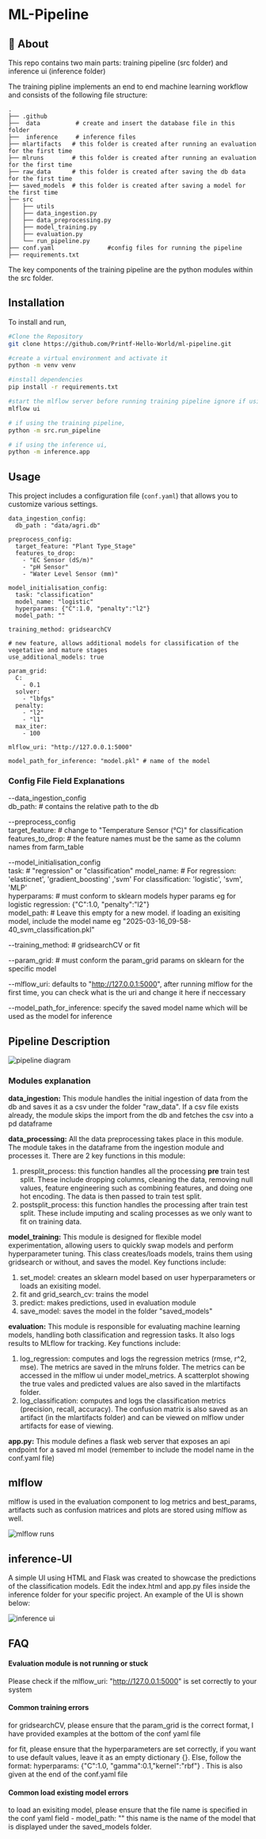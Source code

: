 
# ML-Pipeline

## 🚀 About 
This repo contains two main parts: training pipeline (src folder) and inference ui (inference folder)

The training pipline implements an end to end machine learning workflow and consists of the following file structure:

    .
    ├── .github
    ├──  data          # create and insert the database file in this folder
    ├──  inference     # inference files
    ├── mlartifacts   # this folder is created after running an evaluation for the first time
    ├── mlruns        # this folder is created after running an evaluation for the first time
    ├── raw_data      # this folder is created after saving the db data for the first time
    ├── saved_models  # this folder is created after saving a model for the first time
    ├── src                                       
    │   ├── utils               
    │   ├── data_ingestion.py           
    │   ├── data_preprocessing.py
    │   ├── model_training.py
    │   ├── evaluation.py
    │   └── run_pipeline.py 
    ├── conf.yaml               #config files for running the pipeline
    ├── requirements.txt        

The key components of the training pipeline are the python modules within the src folder. 

## Installation

To install and run, 
   ```bash
   #Clone the Repository
   git clone https://github.com/Printf-Hello-World/ml-pipeline.git

   #create a virtual environment and activate it
   python -m venv venv

   #install dependencies
   pip install -r requirements.txt

   #start the mlflow server before running training pipeline ignore if using inference ui, in a terminal, take note of the uri
   mlflow ui

   # if using the training pipeline, 
   python -m src.run_pipeline

   # if using the inference ui, 
   python -m inference.app
   ```
   

## Usage
This project includes a configuration file (`conf.yaml`) that allows you to customize various settings.

```
data_ingestion_config:
  db_path : "data/agri.db" 

preprocess_config:
  target_feature: "Plant Type_Stage" 
  features_to_drop: 
    - "EC Sensor (dS/m)"
    - "pH Sensor"
    - "Water Level Sensor (mm)"

model_initialisation_config:
  task: "classification"  
  model_name: "logistic"  
  hyperparams: {"C":1.0, "penalty":"l2"}       
  model_path: ""   

training_method: gridsearchCV 

# new feature, allows additional models for classification of the vegetative and mature stages
use_additional_models: true

param_grid:
  C: 
    - 0.1
  solver:
    - "lbfgs"
  penalty:
    - "l2"
    - "l1"
  max_iter: 
    - 100

mlflow_uri: "http://127.0.0.1:5000"

model_path_for_inference: "model.pkl" # name of the model
```

### Config File Field Explanations  
--data_ingestion_config  
db_path: # contains the relative path to the db  
 
--preprocess_config  
target_feature: # change to "Temperature Sensor (°C)" for classification  
features_to_drop: # the feature names must be the same as the column names from farm_table 

--model_initialisation_config  
task: # "regression" or "classification" 
model_name: # For regression: 'elasticnet', 'gradient_boosting' ,'svm'  For classification: 'logistic', 'svm', 'MLP'  
hyperparams: # must conform to sklearn models hyper params eg for logistic regression: {"C":1.0, "penalty":"l2"}       
model_path: # Leave this empty for a new model. if loading an exisiting model, include the model name eg "2025-03-16_09-58-40_svm_classification.pkl"  

--training_method: # gridsearchCV or fit 

--param_grid: # must conform the param_grid params on sklearn for the specific model  

--mlflow_uri: defaults to "http://127.0.0.1:5000", after running mlflow for the first time, you can check what is the uri and change it here if neccessary

--model_path_for_inference: specify the saved model name which will be used as the model for inference
## Pipeline Description

![pipeline diagram](assets/pipeline.png)


### Modules explanation
**data_ingestion:** This module handles the initial ingestion of data from the db and saves it as a csv under the folder "raw_data". If a csv file exists already, the module skips the import from the db and fetches the csv into a pd dataframe  

**data_processing:** All the data preprocessing takes place in this module. The module takes in the dataframe from the ingestion module and processes it. There are 2 key functions in this module:
1. presplit_process: this function handles all the processing **pre** train test split. These include dropping columns, cleaning the data, removing null values, feature engineering such as combining features, and doing one hot encoding. The data is then passed to train test split.
2. postsplit_process: this function handles the processing after train test split. These include imputing and scaling processes as we only want to fit on training data.  


**model_training:** This module is designed for flexible model experimentation, allowing users to quickly swap models and perform hyperparameter tuning. This class creates/loads models, trains them using gridsearch or without, and saves the model. Key functions include:
1. set_model: creates an sklearn model based on user hyperparameters or loads an exisiting model.  
2. fit and grid_search_cv: trains the model
3. predict: makes predictions, used in evaluation module
4. save_model: saves the model in the folder "saved_models"  

**evaluation:** This module is responsible for evaluating machine learning models, handling both classification and regression tasks. It also logs results to MLflow for tracking. Key functions include:
1. log_regression: computes and logs the regression metrics (rmse, r^2, mse). The metrics are saved in the mlruns folder. The metrics can be accessed in the mlflow ui under model_metrics. A scatterplot showing the true vales and predicted values are also saved in the mlartifacts folder.
2. log_classification: computes and logs the classification metrics (precision, recall, accuracy). The confusion matrix is also saved as an artifact (in the mlartifacts folder) and can be viewed on mlflow under artifacts for ease of viewing.

**app.py:**
This module defines a flask web server that exposes an api endpoint for a saved ml model (remember to include the model name in the conf.yaml file)

## mlflow

mlflow is used in the evaluation component to log metrics and best_params, artifacts such as confusion matrices and plots are stored using mlflow as well.

![mlflow runs](assets/mlflow_initial.PNG)

## inference-UI

A simple UI using HTML and Flask was created to showcase the predictions of the classification models. Edit the index.html and app.py files inside the inference folder for your specific project. An example of the UI is shown below:

![inference ui](assets/inference_ui.png)


## FAQ

#### Evaluation module is not running or stuck

Please check if the mlflow_uri: "http://127.0.0.1:5000" is set correctly to your system


#### Common training errors

for gridsearchCV, please ensure that the param_grid is the correct format, I have provided examples at the bottom of the conf yaml file

for fit, please ensure that the hyperparameters are set correctly, if you want to use default values, leave it as an empty dictionary {}. Else, follow the format:
hyperparams: {"C":1.0, "gamma":0.1,"kernel":"rbf"} . This is also given at the end of the conf.yaml file 

#### Common load existing model errors
to load an exisiting model, please ensure that the file name is specified in the conf yaml field - model_path: ""  this name is the name of the model that is displayed under the saved_models folder.



